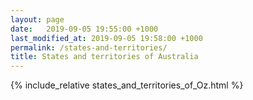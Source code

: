 ```yaml
---
layout: page
date:   2019-09-05 19:55:00 +1000
last_modified_at: 2019-09-05 19:58:00 +1000
permalink: /states-and-territories/
title: States and territories of Australia
---
```


{% include_relative states_and_territories_of_Oz.html %}